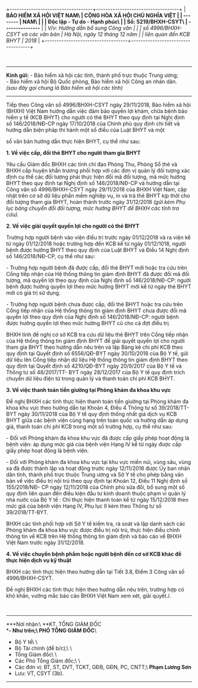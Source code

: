 +-----------------------------------+-----------------------------------+
| **BẢO HIỂM XÃ HỘI VIỆT NAM\       | **CỘNG HÒA XÃ HỘI CHỦ NGHĨA VIỆT  |
| \-\-\-\-\-\-\--**                 | NAM\                              |
|                                   | Độc lập - Tự do - Hạnh phúc\      |
| Số: 5219/BHXH-CSYT\               | \-\-\-\-\-\-\-\-\-\-\-\-\-\--**   |
| *V/v: Hướng dẫn bổ sung Công văn  |                                   |
| số 4996/BHXH-CSYT và các văn bản  | *Hà Nội, ngày 12 tháng 12 năm     |
| liên quan đến KCB BHYT*           | 2018*                             |
+-----------------------------------+-----------------------------------+

 

  --------------- ---------------------------------------------------------------------
  **Kính gửi:**   \- Bảo hiểm xã hội các tỉnh, thành phố trực thuộc Trung ương;\
                  - Bảo hiểm xã hội Bộ Quốc phòng, Bảo hiểm xã hội Công an nhân dân.\
                  *(sau đây gọi chung là Bảo hiểm xã hội các tỉnh)*

  --------------- ---------------------------------------------------------------------

Tiếp theo Công văn số 4996/BHXH-CSYT ngày 29/11/2018, Bảo hiểm xã hội
(BHXH) Việt Nam hướng dẫn việc đảm bảo quyền lợi khám, chữa bệnh bảo
hiểm y tế (KCB BHYT) cho người có thẻ BHYT theo quy định tại Nghị định
số 146/2018/NĐ-CP ngày 17/10/2018 của Chính phủ quy định chi tiết và
hướng dẫn biện pháp thi hành một số điều của Luật BHYT và một

số văn bản hướng dẫn thực hiện BHYT, cụ thể như sau:

**1. Về việc cấp, đổi thẻ BHYT cho người tham gia BHYT**

Yêu cầu Giám đốc BHXH các tỉnh chỉ đạo Phòng Thu, Phòng Sổ thẻ và BHXH
cấp huyện khẩn trương phối hợp với các đơn vị quản lý đối tượng xác định
cụ thể các đối tượng phải thực hiện đổi mã đối tượng, mã mức hưởng BHYT
theo quy định tại Nghị định số 146/2018/NĐ-CP và hướng dẫn tại Công văn
số 4996/BHXH-CSYT ngày 29/11/2018 của BHXH Việt Nam, cập nhật trên cơ sở
dữ liệu phần mềm nghiệp vụ, in và trả thẻ BHYT kịp thời cho đối tượng
tham gia BHYT, hoàn thành trước ngày 31/12/2018 *(gửi kèm Phụ lục bảng
chuyển đổi đối tượng, mức hưởng BHYT để BHXH các tỉnh tra cứu).*

**2. Về việc giải quyết quyền lợi cho người có thẻ BHYT**

Trường hợp người bệnh vào viện điều trị trước ngày 01/12/2018 và ra viện
kể từ ngày 01/12/2018 hoặc trường hợp đến KCB kể từ ngày 01/12/1018,
người bệnh được hưởng BHYT theo quy định của Luật BHYT và Điều 14 Nghị
định số 146/2018/NĐ-CP, cụ thể như sau:

\- Trường hợp người bệnh đã được cấp, đổi thẻ BHYT mới hoặc tra cứu trên
Cổng tiếp nhận của Hệ thống thông tin giám định BHYT đã được đổi mã đối
tượng, mã quyền lợi theo quy định của Nghị định số 146/2018/NĐ-CP: người
bệnh được hưởng quyền lợi theo mức hưởng BHYT mới kể từ ngày thẻ BHYT
mới có giá trị sử dụng.

\- Trường hợp người bệnh chưa được cấp, đổi thẻ BHYT hoặc tra cứu trên
Cổng tiếp nhận của Hệ thống thông tin giám định BHYT chưa được đổi mã
quyền lợi theo quy định của Nghị định số 146/2018/NĐ-CP: người bệnh được
hưởng quyền lợi theo mức hưởng BHYT cũ cho cả đợt điều trị.

BHXH tỉnh đề nghị cơ sở KCB tra cứu dữ liệu thẻ BHYT trên Cổng tiếp nhận
của Hệ thống thông tin giám định BHYT để giải quyết quyền lợi cho người
tham gia BHYT theo hướng dẫn nêu trên và lập Bảng kê chi phí KCB theo
quy định tại Quyết định số 6556/QĐ-BYT ngày 30/10/2018 của Bộ Y tế, gửi
dữ liệu lên Cổng tiếp nhận dữ liệu Hệ thống thông tin giám định BHYT
theo quy định tại Quyết định số 4210/QĐ-BYT ngày 20/9/2017 của Bộ Y tế
và Thông tư số 48/2017/TT- BYT ngày 28/12/2017 của Bộ Y tế quy định
trích chuyển dữ liệu điện tử trong quản lý và thanh toán chi phí KCB
BHYT.

**3. Về việc thanh toán tiền giường tại Phòng khám đa khoa khu vực**

Đề nghị BHXH các tỉnh thực hiện thanh toán tiền giường tại Phòng khám đa
khoa khu vực theo hướng dẫn tại Khoản 4, Điều 4 Thông tư số
39/2018/TT-BYT ngày 30/11/2018 của Bộ Y tế quy định thống nhất giá dịch
vụ KCB BHYT giữa các bệnh viện cùng hạng trên toàn quốc và hướng dẫn áp
dụng giá, thanh toán chi phí KCB trong một số trường hợp, cụ thể như
sau:

\- Đối với Phòng khám đa khoa khu vực đã được cấp giấy phép hoạt động là
bệnh viện: áp dụng mức giá của bệnh viện Hạng IV kể từ ngày được cấp
giấy phép hoạt động là bệnh viện.

\- Đối với Phòng khám đa khoa khu vực tại khu vực miền núi, vùng sâu,
vùng xa đã được thành lập và hoạt động trước ngày 12/11/2018 được Ủy ban
nhân dân tỉnh, thành phố trực thuộc Trung ương và Sở Y tế cho phép bằng
văn bản về việc điều trị nội trú theo quy định tại Khoản 12, Điều 11
Nghị định số 155/2018/NĐ- CP ngày 12/11/2018 của Chính phủ sửa đổi, bổ
sung một số quy định liên quan đến điều kiện đầu tư kinh doanh thuộc
phạm vi quản lý nhà nước của Bộ Y tế : Chỉ thực hiện thanh toán kể từ
ngày 15/12/2018 theo mức giá của bệnh viện Hạng IV, Phụ lục II kèm theo
Thông tư số 39/2018/TT-BYT.

BHXH các tỉnh phối hợp với Sở Y tế kiểm tra, rà soát và lập danh sách
các Phòng khám đa khoa khu vực được điều trị nội trú, thực hiện điều
chỉnh thông tin về KCB trên Hệ thống thông tin giám định và báo cáo về
BHXH Việt Nam trước ngày 31/12/2018.

**4. Về việc chuyển bệnh phẩm hoặc người bệnh đến cơ sở KCB khác để thực
hiện dịch vụ kỹ thuật**

BHXH các tỉnh thực hiện theo hướng dẫn tại Tiết 3.8, Điểm 3 Công văn số
4996/BHXH-CSYT.

Đề nghị BHXH các tỉnh thực hiện theo hướng dẫn nêu trên, trường hợp có
khó khăn, vướng mắc báo cáo BHXH Việt Nam xem xét, giải quyết./.

 

  ------------------------------------------------------- ----------------------
  ***Nơi nhận:\                                           **KT. TỔNG GIÁM ĐỐC\
  ***- Như trên;\                                         PHÓ TỔNG GIÁM ĐỐC**\
  - Bộ Y tế\                                              \
  - Bộ Tài chính (để b/c);\                               \
  - Tổng Giám đốc\                                        \
  - Các Phó Tổng Giám đốc;\                               \
  - Các đơn vị: BT, ST, DVT, TCKT, GĐB, GĐN, PC, CNTT;\   **Phạm Lương Sơn**
  - Lưu: VT, CSYT (3b).                                   

  ------------------------------------------------------- ----------------------

 
